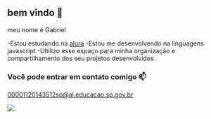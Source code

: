 ## bem vindo 💙

meu nome é Gabriel

-Estou estudando na [alura](https://www.alura.com.br)
-Estou me desenvolvendo na linguagens javascript
-Ultilizo esse espaço para minha organização e compartilhamento dos seu projetos desenvolvidos 

### Você pode entrar em contato comigo 📫

00001120143512sp@al.educacao.sp.gov.br


![](https://media1.tenor.com/m/NX5i4BDoiIEAAAAC/wovies-the-kid.gif)
